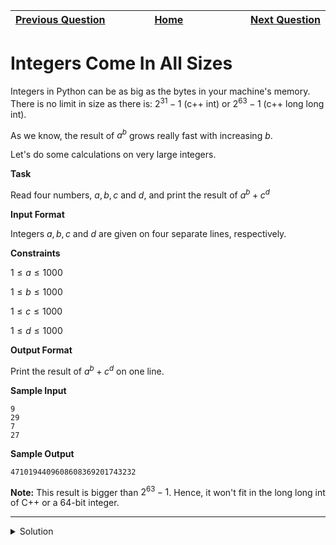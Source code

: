 | <img width=1000>[Previous Question](https://github.com/Kevin-Lago/python-hackerrank-solutions/tree/main/src/python/math/power_mod_power)</img> | <img width=1000>[Home](https://github.com/Kevin-Lago/python-hackerrank-solutions)</img> | <img width=1000>[Next Question](https://github.com/Kevin-Lago/python-hackerrank-solutions/tree/main/src/python/math/triangle_quest)</img> |
|:---|:---:|---:|

# Integers Come In All Sizes

Integers in Python can be as big as the bytes in your machine's memory. There is no limit in size as there is: $2^31 - 1$ (c++ int) or $2^63 - 1$ (c++ long long int).

As we know, the result of $a^b$ grows really fast with increasing $b$.

Let's do some calculations on very large integers.

__Task__

Read four numbers, $a, b, c$ and $d$, and print the result of $a^b + c^d$

__Input Format__

Integers $a, b, c$ and $d$ are given on four separate lines, respectively.

__Constraints__

$1 \le a \le 1000$

$1 \le b \le 1000$

$1 \le c \le 1000$

$1 \le d \le 1000$

__Output Format__

Print the result of $a^b + c^d$ on one line.

__Sample Input__

```
9
29
7
27
```

__Sample Output__

```
4710194409608608369201743232
```

__Note:__ This result is bigger than $2^63 - 1$. Hence, it won't fit in the long long int of C++ or a 64-bit integer.

---

<details><summary>Solution</summary>
    
```python
if __name__ == '__main__':
    a, b, c, d = [int(input()) for i in range(4)]
    print(a**b + c**d)
```
</details>
